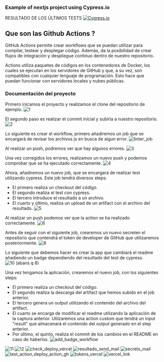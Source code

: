 ### Example of nextjs project using Cypress.io

<!---Start place for the badge -->
RESULTADO DE LOS ÚLTIMOS TESTS [![Cypress.io](https://img.shields.io/badge/tested%20with-Cypress-04C38E.svg)](https://www.cypress.io/)
<!---End place for the badge -->

## Que son las Github Actions ?

GitHub Actions permite crear workflows que se puedan utilizar para compilar, testear y desplegar código. Además, da la posibilidad de crear flujos de integración y despliegue continuo dentro de nuestro repositorio.

Actions utiliza paquetes de códigos en los contenedores de Docker, los cuales se ejecutan en los servidores de GitHub y que, a su vez, son compatibles con cualquier lenguaje de programación. Esto hace que puedan funcionar con servidores locales y nubes públicas.

### Documentación del proyecto

Primero inicamos el proyecto y realizamos el clone del repositorio de ejemplo.
![1](https://user-images.githubusercontent.com/79716922/146690083-ccb13a61-ff16-4047-87a9-d855e7f5f9c6.png)

El segundo paso es realizar el commit inicial y subirla a nuestro repositorio.
![2](https://user-images.githubusercontent.com/79716922/146690085-093cc70b-30e2-4217-b4f1-6bfeca308746.png)

Lo siguiente es crear el workflow, primero añadiremos un job que se encargará de revisar los archivos js en busca de algun error.
![linter_job](https://user-images.githubusercontent.com/79716922/146690608-055150c7-cca4-4949-a598-da81b36b0cc5.png)

Al realizar un push, podremos ver que hay algunos errores.
![3](https://user-images.githubusercontent.com/79716922/146690086-c9664f29-476d-4246-8432-c25d0f784a04.png)

Una vez corregidos los errores, realizamos un nuevo push y podemos comprobar que se ha ejecutado correctamente.
![4](https://user-images.githubusercontent.com/79716922/146690087-6d0fdfd8-81a0-4755-827c-dd23c3223004.png)

Ahora, añadiremos un nuevo job, que se encargará de realizar test utilizando cypress. Este job tendrá diversos steps:
  * El primero realiza un checkout del código.
  * El segundo realiza el test con cypress.
  * El tercero introduce el resultado a un archivo.
  * El cuarto y último, realiza un upload de un artifact con el archivo del resultado.
![5](https://user-images.githubusercontent.com/79716922/146690089-76a388d1-f3b5-46a0-82f3-c224d7729a20.png)

Al realizar un push podemos ver que la action se ha realizado correctamente.
![6](https://user-images.githubusercontent.com/79716922/146690091-aa1f59fa-2614-4972-91fb-5d814df68c0a.png)

Antes de seguir con el siguiente job, crearemos un nuevo secreten el repositorio que contendrá el token de developer de GitHub que utilizaremos posteriormente.
![8](https://user-images.githubusercontent.com/79716922/146690094-ed9bb6f8-bb0e-4025-ab5a-d66992c0f8e6.png)

Lo siguiente que debemos hacer es crear la app que cambiará el readme añadiendo un badge dependiendo del resultado del test de cypress.
![10 (abans q 8)](https://user-images.githubusercontent.com/79716922/146690096-828d650f-1b86-42ee-a23a-4aa1d8f7008f.png)

Una vez tengamos la aplicación, crearemos el nuevo job, con los siguientes steps:
 * El primero realiza un checkout del código.
 * El segundo realiza la descarga del artifact que hemos subido en el job anterior.
 * El tercero genera un output utilizando el contenido del archivo del artifact.
 * El cuarto se encarga de modificar el readme utilizando la aplicación de la captura anterior. Utilzaremos una action custom que tendrá un input "result" que almacenará el contenido del output generado en el step anterior.
 * Por último, el quinto, realiza el commit de los cambios en el README en caso de haberlos.
![add_badge_workflow](https://user-images.githubusercontent.com/79716922/146691354-acd7fe97-574a-4015-80a8-be0f0116aea1.png)


![11](https://user-images.githubusercontent.com/79716922/146690097-4dc7dabf-e68e-4a10-a4fd-15de2bb2eb1c.png)
![12](https://user-images.githubusercontent.com/79716922/146690098-b89edec9-5e33-4c32-bd1f-ee412e586f70.png)
![check_deploy_vercel](https://user-images.githubusercontent.com/79716922/146690099-53249a42-4b75-4349-8a21-7752334654ce.png)
![resultado_send_mail](https://user-images.githubusercontent.com/79716922/146690101-fdd3db9d-612c-4a32-b47e-39538de2d80d.png)
![secrets_mail](https://user-images.githubusercontent.com/79716922/146690103-193477f2-292d-4f84-8e72-e84d617db159.png)
![test_action_deploy_action_gh](https://user-images.githubusercontent.com/79716922/146690105-d0962a43-43fd-42f1-895f-b64502c44f47.png)
![tokens_vercel](https://user-images.githubusercontent.com/79716922/146690106-b0b36706-245b-4966-baaf-d4e38e1fa39b.png)
![vercel_link](https://user-images.githubusercontent.com/79716922/146690107-804960c4-08ab-402d-84ab-c86cc46049d6.png)
